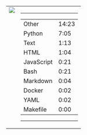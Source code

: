 
<table><tr>
<td valign="top">
  <img src="https://wakatime.com/share/@Aperture/0cd21d5d-ac4f-458d-9c71-d06f479c1297.png" />
</td>

<td valign="top">
  <hr>
  <table>
    <tr><td>Other</td><td>14:23</td></tr><tr><td>Python</td><td>7:05</td></tr><tr><td>Text</td><td>1:13</td></tr><tr><td>HTML</td><td>1:04</td></tr><tr><td>JavaScript</td><td>0:21</td></tr><tr><td>Bash</td><td>0:21</td></tr><tr><td>Markdown</td><td>0:04</td></tr><tr><td>Docker</td><td>0:02</td></tr><tr><td>YAML</td><td>0:02</td></tr><tr><td>Makefile</td><td>0:00</td></tr>
  </table>
  <hr>
</td>
</tr></table>

